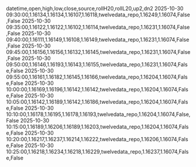 datetime,open,high,low,close,source,rollH20,rollL20,up2,dn2
2025-10-30 09:30:00,1.16134,1.16134,1.16107,1.16118,twelvedata_repo,1.16249,1.16074,False,False
2025-10-30 09:35:00,1.16122,1.16122,1.16102,1.16114,twelvedata_repo,1.16231,1.16074,False,False
2025-10-30 09:40:00,1.16111,1.16149,1.16108,1.16149,twelvedata_repo,1.16231,1.16074,False,False
2025-10-30 09:45:00,1.16156,1.16156,1.16132,1.16145,twelvedata_repo,1.16231,1.16074,False,False
2025-10-30 09:50:00,1.16146,1.16193,1.16143,1.16155,twelvedata_repo,1.16231,1.16074,False,False
2025-10-30 09:55:00,1.16161,1.16182,1.16145,1.16166,twelvedata_repo,1.16204,1.16074,False,False
2025-10-30 10:00:00,1.16169,1.16196,1.16142,1.16142,twelvedata_repo,1.16204,1.16074,False,False
2025-10-30 10:05:00,1.16142,1.16189,1.16142,1.16186,twelvedata_repo,1.16204,1.16074,False,False
2025-10-30 10:10:00,1.16178,1.16195,1.16178,1.16193,twelvedata_repo,1.16204,1.16074,False,False
2025-10-30 10:15:00,1.16189,1.16206,1.16189,1.16203,twelvedata_repo,1.16204,1.16074,False,False
2025-10-30 10:20:00,1.16217,1.16237,1.16214,1.16222,twelvedata_repo,1.16206,1.16074,False,False
2025-10-30 10:25:00,1.16218,1.16234,1.16218,1.16229,twelvedata_repo,1.16237,1.16074,False,False
